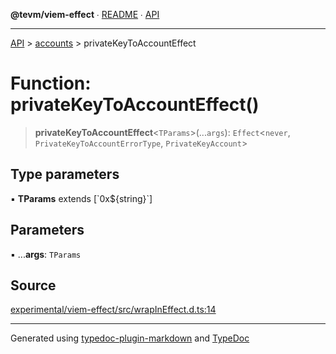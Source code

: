 **@tevm/viem-effect** ∙ [README](../../README.md) ∙ [API](../../API.md)

***

[API](../../API.md) > [accounts](../README.md) > privateKeyToAccountEffect

# Function: privateKeyToAccountEffect()

> **privateKeyToAccountEffect**\<`TParams`\>(...`args`): `Effect`\<`never`, `PrivateKeyToAccountErrorType`, `PrivateKeyAccount`\>

## Type parameters

▪ **TParams** extends [\`0x${string}\`]

## Parameters

▪ ...**args**: `TParams`

## Source

[experimental/viem-effect/src/wrapInEffect.d.ts:14](https://github.com/evmts/tevm-monorepo/blob/main/experimental/viem-effect/src/wrapInEffect.d.ts#L14)

***
Generated using [typedoc-plugin-markdown](https://www.npmjs.com/package/typedoc-plugin-markdown) and [TypeDoc](https://typedoc.org/)
